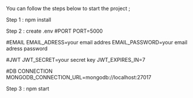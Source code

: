 You can follow the steps below to start the project ;

Step 1 : npm install

Step 2 : create .env 
  #PORT
  PORT=5000
  
  #EMAIL
  EMAIL_ADRESS=your email addres
  EMAIL_PASSWORD=your email adress password
  
  #JWT
  JWT_SECRET=your secret key 
  JWT_EXPIRES_IN=7
  
  #DB CONNECTION
  MONGODB_CONNECTION_URL=mongodb://localhost:27017

Step 3 : npm start 
